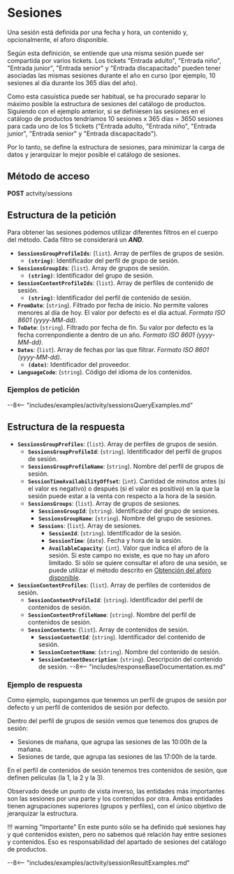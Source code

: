 # Sesiones

Una sesión está definida por una fecha y hora, un contenido y, opcionalmente, el aforo disponible.

Según esta definición, se entiende que una misma sesión puede ser compartida por varios tickets. Los tickets "Entrada adulto", "Entrada niño", "Entrada junior", "Entrada senior" y "Entrada discapacitado" pueden tener asociadas las mismas sesiones durante el año en curso (por ejemplo, 10 sesiones al día durante los 365 días del año).

Como esta casuística puede ser habitual, se ha procurado separar lo máximo posible la estructura de sesiones del catálogo de productos. Siguiendo con el ejemplo anterior, si se definiesen las sesiones en el catálogo de productos tendríamos 10 sesiones x 365 días = 3650 sesiones para cada uno de los 5 tickets ("Entrada adulto, "Entrada niño", "Entrada junior", "Entrada senior" y "Entrada discapacitado").

Por lo tanto, se define la estructura de sesiones, para minimizar la carga de datos y jerarquizar lo mejor posible el catálogo de sesiones.

## Método de acceso

**POST** actvity/sessions

## Estructura de la petición

Para obtener las sesiones podemos utilizar diferentes filtros en el cuerpo del método. Cada filtro se considerará un ***AND***.

- **`SessionsGroupProfileIds`**: (``list``). Array de perfiles de grupos de sesión.
    - **``(string)``**: Identificador del perfil de grupo de sesión.
- **`SessionsGroupIds`**: (``list``). Array de grupos de sesión.
    - **``(string)``**: Identificador del grupo de sesión.
- **`SessionContentProfileIds`**: (``list``). Array de perfiles de contenido de sesión.
    - **``(string)``**: Identificador del perfil de contenido de sesión.
- **`FromDate`**: (``string``). Filtrado por fecha de inicio. No permite valores menores al día de hoy. El valor por defecto es el día actual. *Formato ISO 8601 (yyyy-MM-dd)*.
- **`ToDate`**: (``string``). Filtrado por fecha de fin. Su valor por defecto es la fecha correnpondiente a dentro de un año. *Formato ISO 8601 (yyyy-MM-dd)*.
- **`Dates`**: (``list``). Array de fechas por las que filtrar. *Formato ISO 8601 (yyyy-MM-dd)*.
    - **``(date)``**: Identificador del proveedor.
- **`LanguageCode`**: (``string``). Código del idioma de los contenidos.

### Ejemplos de petición

--8<-- "includes/examples/activity/sessionsQueryExamples.md"

## Estructura de la respuesta

- **`SessionsGroupProfiles`**: (``list``). Array de perfiles de grupos de sesión.
    - **`SessionsGroupProfileId`**: (``string``). Identificador del perfil de grupos de sesión.
    - **`SessionsGroupProfileName`**: (``string``). Nombre del perfil de grupos de sesión.
    - **`SessionTimeAvailabilityOffset`**: (``int``). Cantidad de minutos antes (si el valor es negativo) o después (si el valor es positivo) en la que la sesión puede estar a la venta con respecto a la hora de la sesión.
    - **`SessionsGroups`**: (``list``). Array de grupos de sesiones.
        - **`SessionsGroupId`**: (``string``). Identificador del grupo de sesiones.
        - **`SessionsGroupName`**: (``string``). Nombre del grupo de sesiones.
        - **`Sessions`**: (``list``). Array de sesiones.
            - **`SessionId`**: (``string``). Identificador de la sesión.
            - **`SessionTime`**: (``date``). Fecha y hora de la sesión.
            - **`AvailableCapacity`**: (``int``). Valor que indica el aforo de la sesión. Si este campo no existe, es que no hay un aforo limitado. Si sólo se quiere consultar el aforo de una sesión, se puede utilizar el método descrito en [Obtención del aforo disponible](availability.md).
- **`SessionContentProfiles`**: (``list``). Array de perfiles de contenidos de sesión.
    - **`SessionContentProfileId`**: (``string``). Identificador del perfil de contenidos de sesión.
    - **`SessionContentProfileName`**: (``string``). Nombre del perfil de contenidos de sesión.
    - **`SessionContents`**: (``list``). Array de contenidos de sesión.
        - **`SessionContentId`**: (``string``). Identificador del contenido de sesión.
        - **`SessionContentName`**: (``string``). Nombre del contenido de sesión.
        - **`SessionContentDescription`**: (``string``). Descripción del contenido de sesión.
--8<-- "includes/responseBaseDocumentation.es.md"

### Ejemplo de respuesta

Como ejemplo, supongamos que tenemos un perfil de grupos de sesión por defecto y un perfil de contenidos de sesión por defecto.

Dentro del perfil de grupos de sesión vemos que tenemos dos grupos de sesión:

- Sesiones de mañana, que agrupa las sesiones de las 10:00h de la mañana.
- Sesiones de tarde, que agrupa las sesiones de las 17:00h de la tarde.

En el perfil de contenidos de sesión tenemos tres contenidos de sesión, que definen películas (la 1, la 2 y la 3).

Observado desde un punto de vista inverso, las entidades más importantes son las sesiones por una parte y los contenidos por otra. Ambas entidades tienen agrupaciones superiores (grupos y perfiles), con el único objetivo de jerarquizar la estructura.

!!! warning "Importante"
    En este punto sólo se ha definido qué sesiones hay y qué contenidos existen, pero no sabemos qué relación hay entre sesiones y contenidos. Eso es responsabilidad del apartado de sesiones del catálogo de productos.

--8<-- "includes/examples/activity/sessionResultExamples.md"
